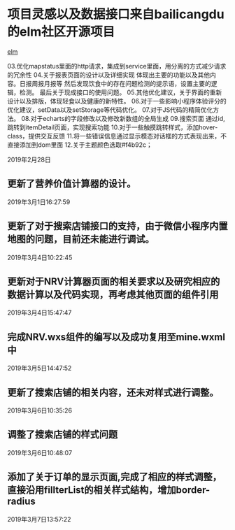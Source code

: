 # 项目灵感以及数据接口来自bailicangdu的elm社区开源项目

[elm](http://elm.cangdu.org/)


03.优化mapstatus里面的http请求，集成到service里面，用分离的方式减少请求的冗余性
04.关于报表页面的设计以及详细实现
体现出主要的功能以及其他内容。日报周报月报等
然后发现饮食中的存在问题检测的提示语，设置主要的逻辑，检测。
最后关于现成接口的使用问题。
05.其他优化建议，关于界面的重新设计以及排版，体现轻食以及健康的新特性。
06.对于一些影响小程序体验评分的优化建议，setData以及setStorage等代码优化。
07.对于JS代码的精简优化方法。
08.对于echarts的字段修改以及修改新数组的全局生成
09.搜索页面 通过id, 跳转到itemDetail页面，实现搜索功能
10.对于一些触摸跳转样式，添加hover-class，提供交互反馈
11.将一些错误信息通过显示模态对话框的方式表现出来，不直接添加到dom里面
12.关于主题颜色选取#f4b92c；

2019年2月28日
## 更新了营养价值计算器的设计。

2019年3月1日16:27:59
## 更新了对于搜索店铺接口的支持，由于微信小程序内置地图的问题，目前还未能进行调试。

2019年3月4日10:22:45

## 更新对于NRV计算器页面的相关要求以及研究相应的数据计算以及代码实现，再考虑其他页面的组件引用

2019年3月4日15:47:47

## 完成NRV.wxs组件的编写以及成功复用至mine.wxml中

2019年3月5日14:47:52

## 更新了搜索店铺的相关内容，还未对样式进行调整。

2019年3月6日10:35:26
## 调整了搜索店铺的样式问题

2019年3月6日10:48:07

## 添加了关于订单的显示页面,完成了相应的样式调整，直接沿用fillterList的相关样式结构，增加border-radius

2019年3月7日13:57:22

##
